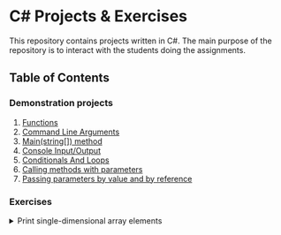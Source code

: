 # C# Projects & Exercises

This repository contains projects written in C#. The main purpose of the repository is to interact with the students doing the assignments.

## Table of Contents

### Demonstration projects

1. [Functions](Demos/00001.%20Functions/)
2. [Command Line Arguments](Demos/00002.%20CommandLineArguments/)
3. [Main(string[]) method](Demos/00003.%20TheMainAppMethodDemo/)
4. [Console Input/Output](Demos/00004.%20ConsoleInputOutput)
5. [Conditionals And Loops](Demos/00005.%20ConditionalsAndLoops)
6. [Calling methods with parameters](Demos/00006.%20CallingMethodsWithParameters)
7. [Passing parameters by value and by reference](Demos/00007.%20PassingParamsByValueAndReference)

### Exercises

<details><summary>Print single-dimensional array elements</summary>
<hr>
You have an array:

````c#
int[] myArray = {1, -20, 23, -4, 8, -91, 0, 77, -4, 43, 11, -91};
````

* Loop through all elements of this array and print only numbers greater than 0.
* Solve this task using `for` loop, `while` loop and `do-while` loop.
* For every implementation (`for`-loop, `while` loop and `do-while` loop) create separate function (method) and call it accordingly.

[Implement this task in a console project](Tutorials/CreateConsoleProject.md)

<hr>
</details>
